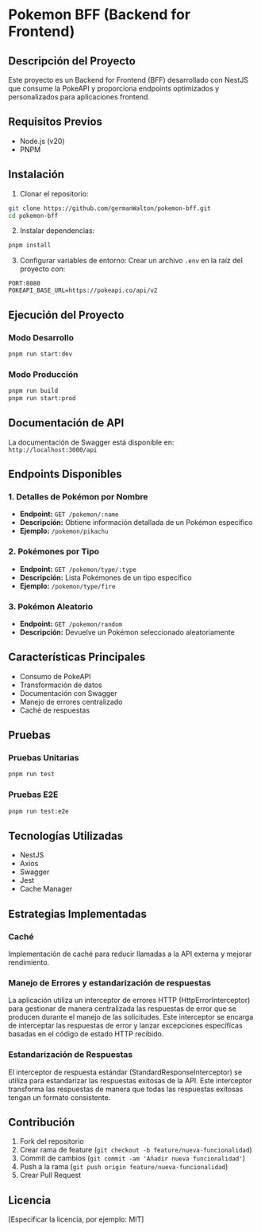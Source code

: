 # Pokemon BFF (Backend for Frontend)

## Descripción del Proyecto

Este proyecto es un Backend for Frontend (BFF) desarrollado con NestJS que consume la PokeAPI y proporciona endpoints optimizados y personalizados para aplicaciones frontend.

## Requisitos Previos

- Node.js (v20)
- PNPM

## Instalación

1. Clonar el repositorio:
```bash
git clone https://github.com/germanWalton/pokemon-bff.git
cd pokemon-bff
```

2. Instalar dependencias:
```bash
pnpm install
```

3. Configurar variables de entorno:
Crear un archivo `.env` en la raíz del proyecto con:
```
PORT:8080
POKEAPI_BASE_URL=https://pokeapi.co/api/v2
```

## Ejecución del Proyecto

### Modo Desarrollo
```bash
pnpm run start:dev
```

### Modo Producción
```bash
pnpm run build
pnpm run start:prod
```

## Documentación de API

La documentación de Swagger está disponible en: `http://localhost:3000/api`

## Endpoints Disponibles

### 1. Detalles de Pokémon por Nombre
- **Endpoint:** `GET /pokemon/:name`
- **Descripción:** Obtiene información detallada de un Pokémon específico
- **Ejemplo:** `/pokemon/pikachu`

### 2. Pokémones por Tipo
- **Endpoint:** `GET /pokemon/type/:type`
- **Descripción:** Lista Pokémones de un tipo específico
- **Ejemplo:** `/pokemon/type/fire`

### 3. Pokémon Aleatorio
- **Endpoint:** `GET /pokemon/random`
- **Descripción:** Devuelve un Pokémon seleccionado aleatoriamente

## Características Principales

- Consumo de PokeAPI
- Transformación de datos
- Documentación con Swagger
- Manejo de errores centralizado
- Caché de respuestas

## Pruebas

### Pruebas Unitarias
```bash
pnpm run test
```

### Pruebas E2E
```bash
pnpm run test:e2e
```

## Tecnologías Utilizadas

- NestJS
- Axios
- Swagger
- Jest
- Cache Manager

## Estrategias Implementadas

### Caché
Implementación de caché para reducir llamadas a la API externa y mejorar rendimiento.

### Manejo de Errores y estandarización de respuestas
La aplicación utiliza un interceptor de errores HTTP (HttpErrorInterceptor) para gestionar de manera centralizada las respuestas de error que se producen durante el manejo de las solicitudes. Este interceptor se encarga de interceptar las respuestas de error y lanzar excepciones específicas basadas en el código de estado HTTP recibido.

### Estandarización de Respuestas
El interceptor de respuesta estándar (StandardResponseInterceptor) se utiliza para estandarizar las respuestas exitosas de la API. Este interceptor transforma las respuestas de manera que todas las respuestas exitosas tengan un formato consistente.

## Contribución

1. Fork del repositorio
2. Crear rama de feature (`git checkout -b feature/nueva-funcionalidad`)
3. Commit de cambios (`git commit -am 'Añadir nueva funcionalidad'`)
4. Push a la rama (`git push origin feature/nueva-funcionalidad`)
5. Crear Pull Request

## Licencia

[Especificar la licencia, por ejemplo: MIT]
